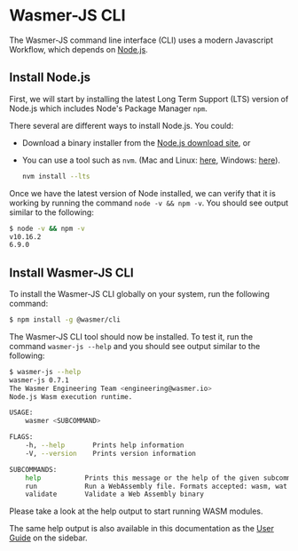 # Wasmer-JS CLI

The Wasmer-JS command line interface \(CLI\) uses a modern Javascript Workflow, which depends on [Node.js](https://nodejs.org/en/).

## Install Node.js

First, we will start by installing the latest Long Term Support \(LTS\) version of Node.js which includes Node's Package Manager `npm`.

There several are different ways to install Node.js. You could:

* Download a binary installer from the [Node.js download site](https://nodejs.org/en/download/), or
* You can use a tool such as `nvm`. \(Mac and Linux: [here](https://github.com/creationix/nvm), Windows: [here](https://github.com/coreybutler/nvm-windows)\).

  ```bash
  nvm install --lts
  ```

Once we have the latest version of Node installed, we can verify that it is working by running the command `node -v && npm -v`. You should see output similar to the following:

```bash
$ node -v && npm -v
v10.16.2
6.9.0
```

## Install Wasmer-JS CLI

To install the Wasmer-JS CLI globally on your system, run the following command:

```bash
$ npm install -g @wasmer/cli
```

The Wasmer-JS CLI tool should now be installed. To test it, run the command `wasmer-js --help` and you should see output similar to the following:

```bash
$ wasmer-js --help
wasmer-js 0.7.1
The Wasmer Engineering Team <engineering@wasmer.io>
Node.js Wasm execution runtime.

USAGE:
    wasmer <SUBCOMMAND>

FLAGS:
    -h, --help       Prints help information
    -V, --version    Prints version information

SUBCOMMANDS:
    help           Prints this message or the help of the given subcommand(s)
    run            Run a WebAssembly file. Formats accepted: wasm, wat
    validate       Validate a Web Assembly binary
```

Please take a look at the help output to start running WASM modules.

The same help output is also available in this documentation as the [User Guide](https://github.com/wasmerio/docs.wasmer.io/tree/master/docs/wasmer-js/cli/wasmer-js-cli-user-guide/README.md) on the sidebar.

